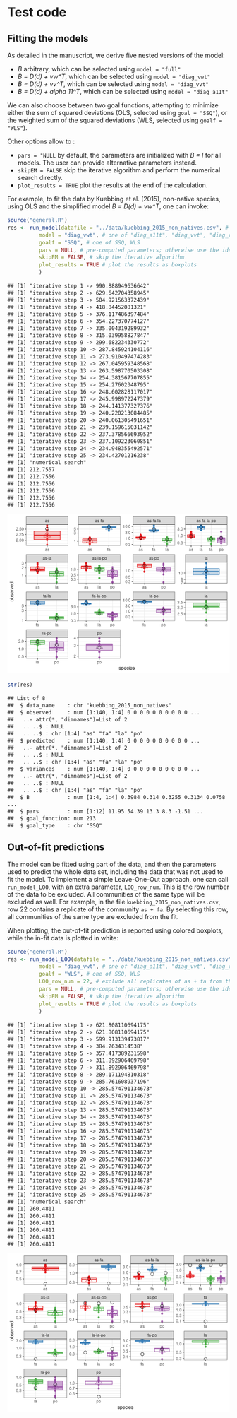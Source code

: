Test code
================

## Fitting the models

As detailed in the manuscript, we derive five nested versions of the
model:

-   *B* arbitrary, which can be selected using `model = "full"`
-   *B = D(d) + vw^T*, which can be selected using `model = "diag_vwt"`
-   *B = D(d) + vv^T*, which can be selected using `model = "diag_vvt"`
-   *B = D(d) + alpha 11^T*, which can be selected using
    `model = "diag_a11t"`

We can also choose between two goal functions, attempting to minimize
either the sum of squared deviations (OLS, selected using
`goal = "SSQ"`), or the weighted sum of the squared deviations (WLS,
selected using `goalf = "WLS"`).

Other options allow to :

-   `pars = "NULL` by default, the parameters are initialized with *B =
    I* for all models. The user can provide alternative parameters
    instead.
-   `skipEM = FALSE` skip the iterative algorithm and perform the
    numerical search directly.
-   `plot_results = TRUE` plot the results at the end of the
    calculation.

For example, to fit the data by Kuebbing et al. (2015), non-native
species, using OLS and the simplified model *B = D(d) + vw^T*, one can
invoke:

``` r
source("general.R")
res <- run_model(datafile = "../data/kuebbing_2015_non_natives.csv", # location of the data
          model = "diag_vwt", # one of "diag_a11t", "diag_vvt", "diag_vwt", or "full"
          goalf = "SSQ", # one of SSQ, WLS
          pars = NULL, # pre-computed parameters; otherwise use the identity matrix
          skipEM = FALSE, # skip the iterative algorithm
          plot_results = TRUE # plot the results as boxplots
          )
```

    ## [1] "iterative step 1 -> 990.888949636642"
    ## [1] "iterative step 2 -> 629.642704358945"
    ## [1] "iterative step 3 -> 504.921563372439"
    ## [1] "iterative step 4 -> 418.84452081321"
    ## [1] "iterative step 5 -> 376.117486397484"
    ## [1] "iterative step 6 -> 354.227370774127"
    ## [1] "iterative step 7 -> 335.004319289932"
    ## [1] "iterative step 8 -> 315.039958827847"
    ## [1] "iterative step 9 -> 299.682234330772"
    ## [1] "iterative step 10 -> 287.845924104116"
    ## [1] "iterative step 11 -> 273.910497474283"
    ## [1] "iterative step 12 -> 267.045959348568"
    ## [1] "iterative step 13 -> 263.598770503308"
    ## [1] "iterative step 14 -> 254.381567707855"
    ## [1] "iterative step 15 -> 254.27602348795"
    ## [1] "iterative step 16 -> 248.602828117017"
    ## [1] "iterative step 17 -> 245.998972247379"
    ## [1] "iterative step 18 -> 244.141377327376"
    ## [1] "iterative step 19 -> 240.220213084485"
    ## [1] "iterative step 20 -> 240.061305491651"
    ## [1] "iterative step 21 -> 239.159615031142"
    ## [1] "iterative step 22 -> 237.378566693952"
    ## [1] "iterative step 23 -> 237.109223060851"
    ## [1] "iterative step 24 -> 234.948355492571"
    ## [1] "iterative step 25 -> 234.42701216238"
    ## [1] "numerical search"
    ## [1] 212.7557
    ## [1] 212.7556
    ## [1] 212.7556
    ## [1] 212.7556
    ## [1] 212.7556
    ## [1] 212.7556

![](README_files/figure-gfm/unnamed-chunk-1-1.png)<!-- -->

``` r
str(res)
```

    ## List of 8
    ##  $ data_name    : chr "kuebbing_2015_non_natives"
    ##  $ observed     : num [1:140, 1:4] 0 0 0 0 0 0 0 0 0 0 ...
    ##   ..- attr(*, "dimnames")=List of 2
    ##   .. ..$ : NULL
    ##   .. ..$ : chr [1:4] "as" "fa" "la" "po"
    ##  $ predicted    : num [1:140, 1:4] 0 0 0 0 0 0 0 0 0 0 ...
    ##   ..- attr(*, "dimnames")=List of 2
    ##   .. ..$ : NULL
    ##   .. ..$ : chr [1:4] "as" "fa" "la" "po"
    ##  $ variances    : num [1:140, 1:4] 0 0 0 0 0 0 0 0 0 0 ...
    ##   ..- attr(*, "dimnames")=List of 2
    ##   .. ..$ : NULL
    ##   .. ..$ : chr [1:4] "as" "fa" "la" "po"
    ##  $ B            : num [1:4, 1:4] 0.3984 0.314 0.3255 0.3134 0.0758 ...
    ##  $ pars         : num [1:12] 11.95 54.39 13.3 8.3 -1.51 ...
    ##  $ goal_function: num 213
    ##  $ goal_type    : chr "SSQ"

## Out-of-fit predictions

The model can be fitted using part of the data, and then the parameters
used to predict the whole data set, including the data that was not used
to fit the model. To implement a simple Leave-One-Out approach, one can
call `run_model_LOO`, with an extra parameter, `LOO_row_num`. This is
the row number of the data to be excluded. All communities of the same
type will be excluded as well. For example, in the file
`kuebbing_2015_non_natives.csv`, row 22 contains a replicate of the
community `as + fa`. By selecting this row, all communities of the same
type are excluded from the fit.

When plotting, the out-of-fit prediction is reported using colored
boxplots, while the in-fit data is plotted in white:

``` r
source("general.R")
res <- run_model_LOO(datafile = "../data/kuebbing_2015_non_natives.csv", # location of the data
          model = "diag_vwt", # one of "diag_a11t", "diag_vvt", "diag_vwt", or "full"
          goalf = "WLS", # one of SSQ, WLS
          LOO_row_num = 22, # exclude all replicates of as + fa from the fit
          pars = NULL, # pre-computed parameters; otherwise use the identity matrix
          skipEM = FALSE, # skip the iterative algorithm
          plot_results = TRUE # plot the results as boxplots
          )
```

    ## [1] "iterative step 1 -> 621.808110694175"
    ## [1] "iterative step 2 -> 621.808110694175"
    ## [1] "iterative step 3 -> 599.913139473817"
    ## [1] "iterative step 4 -> 384.2634314538"
    ## [1] "iterative step 5 -> 357.417389231598"
    ## [1] "iterative step 6 -> 311.892906469798"
    ## [1] "iterative step 7 -> 311.892906469798"
    ## [1] "iterative step 8 -> 289.171194810318"
    ## [1] "iterative step 9 -> 285.761608937196"
    ## [1] "iterative step 10 -> 285.574791134673"
    ## [1] "iterative step 11 -> 285.574791134673"
    ## [1] "iterative step 12 -> 285.574791134673"
    ## [1] "iterative step 13 -> 285.574791134673"
    ## [1] "iterative step 14 -> 285.574791134673"
    ## [1] "iterative step 15 -> 285.574791134673"
    ## [1] "iterative step 16 -> 285.574791134673"
    ## [1] "iterative step 17 -> 285.574791134673"
    ## [1] "iterative step 18 -> 285.574791134673"
    ## [1] "iterative step 19 -> 285.574791134673"
    ## [1] "iterative step 20 -> 285.574791134673"
    ## [1] "iterative step 21 -> 285.574791134673"
    ## [1] "iterative step 22 -> 285.574791134673"
    ## [1] "iterative step 23 -> 285.574791134673"
    ## [1] "iterative step 24 -> 285.574791134673"
    ## [1] "iterative step 25 -> 285.574791134673"
    ## [1] "numerical search"
    ## [1] 260.4811
    ## [1] 260.4811
    ## [1] 260.4811
    ## [1] 260.4811
    ## [1] 260.4811
    ## [1] 260.4811

![](README_files/figure-gfm/unnamed-chunk-2-1.png)<!-- -->
